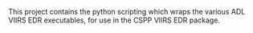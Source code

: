This project contains the python scripting which wraps the various ADL VIIRS EDR executables, for use in the CSPP VIIRS EDR package.